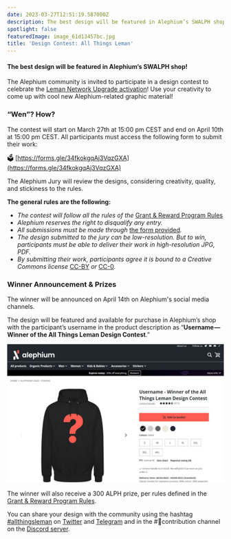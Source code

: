 ```yaml
---
date: 2023-03-27T12:51:19.587000Z
description: The best design will be featured in Alephium’s SWALPH shop!
spotlight: false
featuredImage: image_61d13457bc.jpg
title: 'Design Contest: All Things Leman'
---
```


#### The best design will be featured in Alephium’s SWALPH shop!

The Alephium community is invited to participate in a design contest to celebrate the [Leman Network Upgrade activation](/news/post/leman-network-upgrade-activation-on-march-30th-606884904c0c)! Use your creativity to come up with cool new Alephium-related graphic material!

### “Wen”? How?

The contest will start on March 27th at 15:00 pm CEST and end on April 10th at 15:00 pm CEST. All participants must access the following form to submit their work:

🗳️ [https://forms.gle/34fkokgqAj3VqzGXA](https://forms.gle/34fkokgqAj3VqzGXA)

The Alephium Jury will review the designs, considering creativity, quality, and stickiness to the rules.

**The general rules are the following:**

- _The contest will follow all the rules of the_ [Grant &amp; Reward Program Rules](https://github.com/alephium/community/blob/master/RewardProgramRules.md)
- _Alephium reserves the right to disqualify any entry._
- _All submissions must be made through_ [the form provided](https://forms.gle/34fkokgqAj3VqzGXA)_._
- _The design submitted to the jury can be low-resolution. But to win, participants must be able to deliver their work in high-resolution JPG, PDF._
- _By submitting their work, participants agree it is bound to a Creative Commons license_ [CC-BY](https://creativecommons.org/licenses/by/4.0/) _or_ [CC-0](https://creativecommons.org/publicdomain/zero/1.0/)_._

### Winner Announcement & Prizes

The winner will be announced on April 14th on Alephium's social media channels.

The design will be featured and available for purchase in Alephium’s shop with the participant’s username in the product description as “**Username — Winner of the All Things Leman Design Contest**.”

![](image_dd82494354.jpg)

The winner will also receive a 300 ALPH prize, per rules defined in the [Grant &amp; Reward Program Rules](https://github.com/alephium/community/blob/master/RewardProgramRules.md).

You can share your design with the community using the hashtag [#allthingsleman](https://twitter.com/search?q=%23allthingsleman&amp;src=typed_query&amp;f=top) on [Twitter](https://twitter.com/alephium) and [Telegram](https://t.me/alephiumgroup) and in the \#🤝contribution channel on the [Discord server](/discord).

